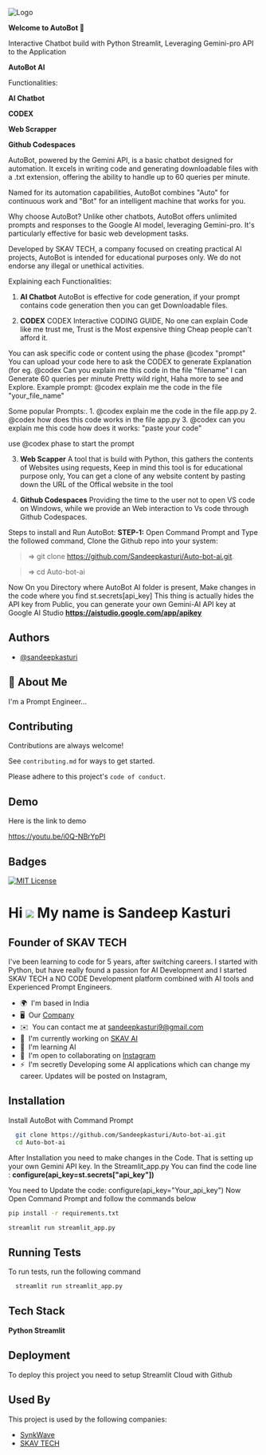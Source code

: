 
![Logo](https://autobots.streamlit.app/~/+/media/2f6b76f3b4cc82dee9f5efe6f5672a9cc7639a9acbfaecdaf0737800.png)

**Welcome to AutoBot 🤖**

Interactive Chatbot build with Python Streamlit, Leveraging Gemini-pro API to the Application

**AutoBot AI**

 Functionalities:

**AI Chatbot**

**CODEX**

**Web Scrapper**

**Github Codespaces**

AutoBot, powered by the Gemini API, is a basic chatbot designed for automation. It excels in writing code and generating downloadable files with a .txt extension, offering the ability to handle up to 60 queries per minute.

Named for its automation capabilities, AutoBot combines "Auto" for continuous work and "Bot" for an intelligent machine that works for you.

Why choose AutoBot? Unlike other chatbots, AutoBot offers unlimited prompts and responses to the Google AI model, leveraging Gemini-pro. It's particularly effective for basic web development tasks.

Developed by SKAV TECH, a company focused on creating practical AI projects, AutoBot is intended for educational purposes only. We do not endorse any illegal or unethical activities.

Explaining each Functionalities:

1. **AI Chatbot**
AutoBot is effective for code generation, if your prompt contains code generation then you can get Downloadable files.

2. **CODEX**
   CODEX Interactive CODING GUIDE, No one can explain Code like me trust me, Trust is the Most expensive thing Cheap people can't afford it.

You can ask specific code or content using the phase @codex "prompt"
You can upload your code here to ask the CODEX to generate Explanation (for eg. @codex Can you explain me this code in the file "filename"
I can Generate 60 queries per minute Pretty wild right, Haha more to see and Explore.
Example prompt: @codex explain me the code in the file "your_file_name"

Some popular Prompts:. 
            1. @codex explain me the code in the file app.py
            2. @codex how does this code works in the file app.py
            3. @codex can you explain me this code how does it works: "paste your code"

use @codex phase to start the prompt

3. **Web Scapper**
A tool that is build with Python, this gathers the contents of Websites using requests, Keep in mind this tool is for educational purpose only, You can get a clone of any website content by pasting down the URL of the Offical website in the tool

4. **Github Codespaces**
   Providing the time to the user not to open VS code on Windows, while we provide an Web interaction to Vs code through Github Codespaces.



Steps to install and Run AutoBot:
**STEP-1:**
Open Command Prompt and Type the followed command, Clone the Github repo into your system:
>=> git clone https://github.com/Sandeepkasturi/Auto-bot-ai.git.

>=> cd Auto-bot-ai

Now On you Directory where AutoBot AI folder is present, Make changes in the code where you find st.secrets[api_key]
This thing is actually hides the API key from Public, you can generate your own Gemini-AI API key at Google AI Studio **https://aistudio.google.com/app/apikey** 
## Authors

- [@sandeepkasturi](https://www.github.com/sandeepkasturi)


## 🚀 About Me
I'm a Prompt Engineer...


## Contributing

Contributions are always welcome!

See `contributing.md` for ways to get started.

Please adhere to this project's `code of conduct`.


## Demo

Here is the link to demo

https://youtu.be/i0Q-NBrYpPI
## Badges


[![MIT License](https://img.shields.io/badge/License-MIT-green.svg)](https://choosealicense.com/licenses/mit/)

Hi ![](https://user-images.githubusercontent.com/18350557/176309783-0785949b-9127-417c-8b55-ab5a4333674e.gif)
My name is Sandeep Kasturi
=======================================================================================================================================
Founder of SKAV TECH
---------------

I've been learning to code for 5 years, after switching careers. I started with Python, but have really found a passion for AI Development and I started SKAV TECH a NO CODE Development platform combined with AI tools and Experienced Prompt Engineers.

* 🌍  I'm based in India
* 🖥️  Our [Company](http://skavtech.mydurable.com)
* ✉️  You can contact me at [sandeepkasturi9@gmail.com](mailto:sandeepkasturi9@gmail.com)
* 🚀  I'm currently working on [SKAV AI](http://skstores.xyz)
* 🧠  I'm learning AI
* 🤝  I'm open to collaborating on [Instagram](https://instagram.com/sandeep_kasturi_)
* ⚡  I'm secretly Developing some AI applications which can change my career. Updates will be posted on Instagram,

## Installation

Install AutoBot with Command Prompt

```bash
  git clone https://github.com/Sandeepkasturi/Auto-bot-ai.git
  cd Auto-bot-ai
  ```
  After Installation you need to make changes in the Code. That is setting up your own Gemini API key.
  In the Streamlit_app.py
  You can find the code line : **configure(api_key=st.secrets["api_key"])**
  
  You need to Update the code:
  configure(api_key="Your_api_key")
Now Open Command Prompt and follow the commands below
  ```bash
  pip install -r requirements.txt

  streamlit run streamlit_app.py
  ```
    
## Running Tests

To run tests, run the following command

```bash
  streamlit run streamlit_app.py
```


## Tech Stack

**Python Streamlit**


## Deployment

To deploy this project you need to setup Streamlit Cloud with Github


## Used By

This project is used by the following companies:

- [SynkWave](https://skstores.xyz)
- [SKAV TECH](https://skavtech.mydurable.com)

